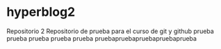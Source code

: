# hyperblog2
Repositorio 2
Repositorio de prueba para el curso de git y github
prueba prueba
prueba prueba prueba
pruebapruebapruebapruebaprueba